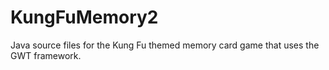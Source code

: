 # KungFuMemory2
Java source files for the Kung Fu themed memory card game that uses the GWT framework.
